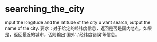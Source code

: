 # searching_the_city
input the longitude and the latitude of the city  u want search, output the name of the city.
要求：对于给定的经纬度信息，返回是否是国内地点。如果是，返回最近的城市，否则输出‘国外'、’经纬度错误'等信息。
